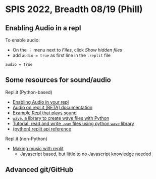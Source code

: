 # SPIS 2022, Breadth 08/19 (Phill)

## Enabling Audio in a repl

To enable audio:

* On the  ⋮ menu next to *Files*, click *Show hidden files* 
* add `audio = true` as first line in the `.replit` file

```
audio = true
```

## Some resources for sound/audio

Repl.it (Python-based)
* [Enabling Audio in your repl](https://docs.replit.com/misc/playing-audio-replit)
* [Audio on repl.it [BETA] documentation](https://replitgithubio-1--ritza.repl.co/repls/audio)
* [Example Repl that plays sound](https://replit.com/@phtcon/py-audio-demo#main.py)
* [`wave`, a library to create wave files with Python](https://docs.python.org/3/library/wave.html)
* [Tutorial: read and write `.wav` files using python `wave` library](https://www.tutorialspoint.com/read-and-write-wav-files-using-python-wave)
* [(python) replit api reference](https://replit-docs-python.allawesome497.repl.co/)

Repl.it (non-Python)
* [Making music with replit](https://www.youtube.com/watch?v=-kTXQ_EnYek)
  * Javascript based, but little to no Javascript knowledge needed  


## Advanced git/GitHub

